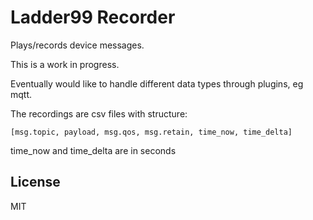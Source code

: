 # Ladder99 Recorder

Plays/records device messages.

This is a work in progress.

Eventually would like to handle different data types through plugins, eg mqtt.

The recordings are csv files with structure:

    [msg.topic, payload, msg.qos, msg.retain, time_now, time_delta]

time_now and time_delta are in seconds

## License

MIT
